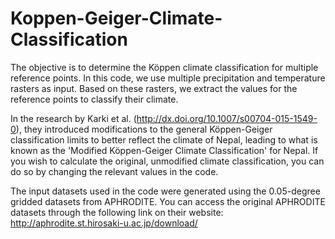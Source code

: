 # Koppen-Geiger-Climate-Classification

The objective is to determine the Köppen climate classification for multiple reference points. In this code, we use multiple precipitation and temperature rasters as input. Based on these rasters, we extract the values for the reference points to classify their climate.


In the research by Karki et al. (http://dx.doi.org/10.1007/s00704-015-1549-0), they introduced modifications to the general Köppen-Geiger classification limits to better reflect the climate of Nepal, leading to what is known as the 'Modified Köppen-Geiger Climate Classification' for Nepal. If you wish to calculate the original, unmodified climate classification, you can do so by changing the relevant values in the code.


The input datasets used in the code were generated using the 0.05-degree gridded datasets from APHRODITE.
You can access the original APHRODITE datasets through the following link on their website: http://aphrodite.st.hirosaki-u.ac.jp/download/